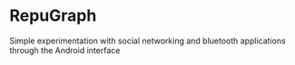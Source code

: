 # RepuGraph
Simple experimentation with social networking and bluetooth applications through the Android interface
